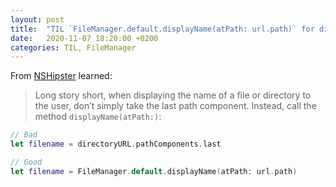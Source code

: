 ```yaml
---
layout: post
title:  "TIL `FileManager.default.displayName(atPath: url.path)` for displaying name of file/folder to the user"
date:   2020-11-07 18:20:00 +0200
categories: TIL, FileManager
---
```

From [NSHipster](https://nshipster.com/filemanager/) learned:

> Long story short, when displaying the name of a file or directory to the user, don’t simply take the last path component. Instead, call the method `displayName(atPath:)`:

```swift
// Bad
let filename = directoryURL.pathComponents.last

// Good
let filename = FileManager.default.displayName(atPath: url.path)
```
